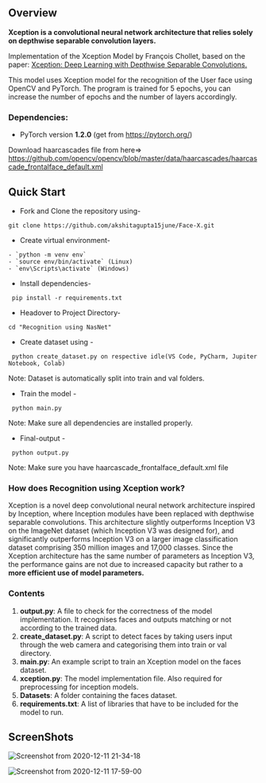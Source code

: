 ## Overview
**Xception is a convolutional neural network architecture that relies solely on depthwise separable convolution layers.**

Implementation of the Xception Model by François Chollet, based on the paper:
[Xception: Deep Learning with Depthwise Separable Convolutions.](https://arxiv.org/abs/1610.02357)

This model uses Xception model for the recognition of the User face using OpenCV and PyTorch.
The program is trained for 5 epochs, you can increase the number of epochs and the number of layers accordingly.


### Dependencies:
* PyTorch version **1.2.0** (get from https://pytorch.org/)

Download haarcascades file from here=> https://github.com/opencv/opencv/blob/master/data/haarcascades/haarcascade_frontalface_default.xml

## Quick Start

- Fork and Clone the repository using-
```
git clone https://github.com/akshitagupta15june/Face-X.git
```
- Create virtual environment-
```
- `python -m venv env`
- `source env/bin/activate` (Linux)
- `env\Scripts\activate` (Windows)
```
- Install dependencies-
```
 pip install -r requirements.txt
```

- Headover to Project Directory- 
```
cd "Recognition using NasNet"
```
- Create dataset using -
```
 python create_dataset.py on respective idle(VS Code, PyCharm, Jupiter Notebook, Colab)
```
Note: Dataset is automatically split into train and val folders.

- Train the model -
```
 python main.py
```
Note: Make sure all dependencies are installed properly.

- Final-output -
```
 python output.py
```
Note: Make sure you have haarcascade_frontalface_default.xml file 

### How does Recognition using Xception work?

Xception is a novel deep convolutional neural network architecture inspired by Inception, where Inception modules have been replaced with depthwise separable convolutions.
This architecture slightly outperforms Inception V3 on the ImageNet dataset (which Inception V3 was designed for), and significantly outperforms Inception V3 on a larger image classification dataset comprising 350 million images and 17,000 classes. Since the Xception architecture has the same number of parameters as Inception V3, the performance gains are not due to increased capacity but rather to a **more efficient use of model parameters.**


### Contents

1. **output.py**: A file to check for the correctness of the model implementation. It recognises faces and outputs matching or not according to the trained data.
2. **create_dataset.py**: A script to detect faces by taking users input through the web camera and categorising them into train or val directory.
3. **main.py**: An example script to train an Xception model on the faces dataset.
4. **xception.py**: The model implementation file. Also required for preprocessing for inception models.
5. **Datasets**: A folder containing the faces dataset.
6. **requirements.txt**: A list of libraries that have to be included for the model to run. 

## ScreenShots

![Screenshot from 2020-12-11 21-34-18](https://user-images.githubusercontent.com/53366877/110513516-533d4300-812c-11eb-9cde-7566de26682f.png)

![Screenshot from 2020-12-11 17-59-00](https://user-images.githubusercontent.com/53366877/110513613-6ea84e00-812c-11eb-86ec-d3fcecf921be.png)
